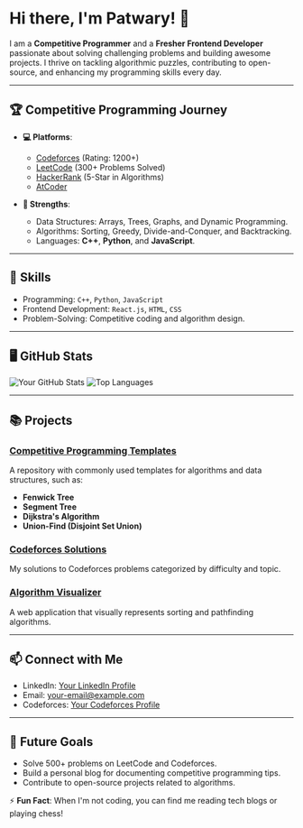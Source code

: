 # Hi there, I'm Patwary! 👋

I am a **Competitive Programmer** and a **Fresher Frontend Developer** passionate about solving challenging problems and building awesome projects. I thrive on tackling algorithmic puzzles, contributing to open-source, and enhancing my programming skills every day.

---

## 🏆 **Competitive Programming Journey**
- **💻 Platforms**:
  - [Codeforces](https://codeforces.com/) (Rating: 1200+)
  - [LeetCode](https://leetcode.com/) (300+ Problems Solved)
  - [HackerRank](https://www.hackerrank.com/) (5-Star in Algorithms)
  - [AtCoder](https://atcoder.jp/)

- **🔧 Strengths**:
  - Data Structures: Arrays, Trees, Graphs, and Dynamic Programming.
  - Algorithms: Sorting, Greedy, Divide-and-Conquer, and Backtracking.
  - Languages: **C++**, **Python**, and **JavaScript**.

---

## 🌟 **Skills**
- Programming: `C++`, `Python`, `JavaScript`
- Frontend Development: `React.js`, `HTML`, `CSS`
- Problem-Solving: Competitive coding and algorithm design.

---

## 🖥️ **GitHub Stats**
![Your GitHub Stats](https://github-readme-stats.vercel.app/api?username=your-username&show_icons=true&theme=radical)
![Top Languages](https://github-readme-stats.vercel.app/api/top-langs/?username=your-username&layout=compact&theme=radical)

---

## 📚 **Projects**
### [Competitive Programming Templates](https://github.com/your-username/Competitive-Programming)
A repository with commonly used templates for algorithms and data structures, such as:
- **Fenwick Tree**
- **Segment Tree**
- **Dijkstra's Algorithm**
- **Union-Find (Disjoint Set Union)**

### [Codeforces Solutions](https://github.com/your-username/Codeforces-Solutions)
My solutions to Codeforces problems categorized by difficulty and topic.

### [Algorithm Visualizer](https://github.com/your-username/Algorithm-Visualizer)
A web application that visually represents sorting and pathfinding algorithms.

---

## 📫 **Connect with Me**
- LinkedIn: [Your LinkedIn Profile](https://www.linkedin.com/in/your-username/)
- Email: [your-email@example.com](mailto:your-email@example.com)
- Codeforces: [Your Codeforces Profile](https://codeforces.com/profile/your-username)

---

## 🌱 **Future Goals**
- Solve 500+ problems on LeetCode and Codeforces.
- Build a personal blog for documenting competitive programming tips.
- Contribute to open-source projects related to algorithms.

⚡ **Fun Fact**: When I'm not coding, you can find me reading tech blogs or playing chess!
